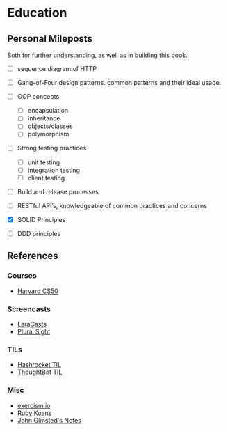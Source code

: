 # Education

## Personal Mileposts

Both for further understanding, as well as in building this book.

-   [ ] sequence diagram of HTTP

-   [ ] Gang-of-Four design patterns. common patterns and their ideal usage.

-   [ ] OOP concepts

    -   [ ] encapsulation
    -   [ ] inheritance
    -   [ ] objects/classes
    -   [ ] polymorphism

-   [ ] Strong testing practices

    -   [ ] unit testing
    -   [ ] integration testing
    -   [ ] client testing

-   [ ] Build and release processes

-   [ ] RESTful API’s, knowledgeable of common practices and concerns

-   [x] SOLID Principles

-   [ ] DDD principles

## References

### Courses

-   [Harvard CS50](./harvard_cs50.md)

### Screencasts

-   [LaraCasts](https://laracasts.com)
-   [Plural Sight](https://www.pluralsight.com)

### TILs

-   [Hashrocket TIL](https://til.hashrocket.com)
-   [ThoughtBot TIL](https://github.com/thoughtbot/til)

### Misc

-   [exercism.io](http://exercism.io)
-   [Ruby Koans](http://rubykoans.com)
-   [John Olmsted's Notes](https://github.com/qsymmachus/notes)
